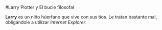 #Larry Plotter y El bucle filosofal

**Larry** es un niño húerfano que vive con sus tíos.
Le tratan bastante mal, obligándole a utilizar *Internet Explorer*.
